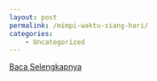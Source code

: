 ```yaml
---
layout: post
permalink: /mimpi-waktu-siang-hari/
categories:
    - Uncategorized
---
```


[Baca Selengkapnya](/02)